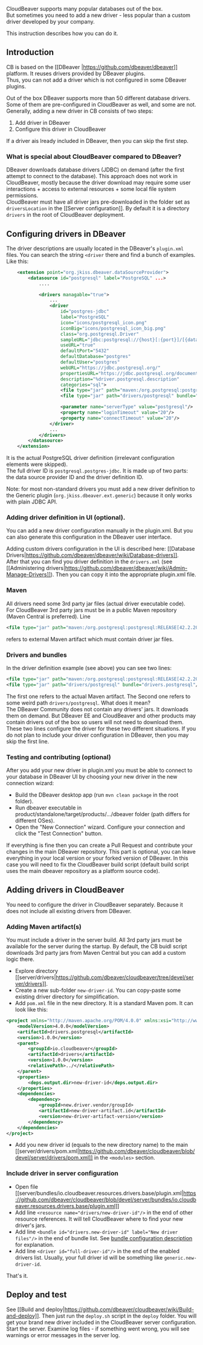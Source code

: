CloudBeaver supports many popular databases out of the box.  
But sometimes you need to add a new driver - less popular than a custom driver developed by your company.  

This instruction describes how you can do it.

## Introduction

CB is based on the [[DBeaver |https://github.com/dbeaver/dbeaver]] platform. It reuses drivers provided by DBeaver plugins.  
Thus, you can not add a driver which is not configured in some DBeaver plugins.

Out of the box DBeaver supports more than 50 different database drivers. Some of them are pre-configured in CloudBeaver as well, and some are not.  
Generally, adding a new driver in CB consists of two steps:
1. Add driver in DBeaver
2. Configure this driver in CloudBeaver

If a driver ais lready included in DBeaver, then you can skip the first step. 

### What is special about CloudBeaver compared to DBeaver?

DBeaver downloads database drivers (JDBC) on demand (after the first attempt to connect to the database). This approach does not work in CloudBeaver, mostly because the driver download may require some user interactions + access to external resources + some local file system permissions.  
CloudBeaver must have all driver jars pre-downloaded in the folder set as `driversLocation` in the [[Server configuration]].  By default it is a directory `drivers` in the root of CloudBeaver deployment.

## Configuring drivers in DBeaver

The driver descriptions are usually located in the DBeaver's `plugin.xml` files. You can search the string `<driver` there and find a bunch of examples. 
Like this:
```xml
    <extension point="org.jkiss.dbeaver.dataSourceProvider">
        <datasource id="postgresql" label="PostgreSQL" ...>
            ....

            <drivers managable="true">
                ...
                <driver
                    id="postgres-jdbc"
                    label="PostgreSQL"
                    icon="icons/postgresql_icon.png"
                    iconBig="icons/postgresql_icon_big.png"
                    class="org.postgresql.Driver"
                    sampleURL="jdbc:postgresql://{host}[:{port}]/[{database}]"
                    useURL="true"
                    defaultPort="5432"
                    defaultDatabase="postgres"
                    defaultUser="postgres"
                    webURL="https://jdbc.postgresql.org/"
                    propertiesURL="https://jdbc.postgresql.org/documentation/head/connect.html#connection-parameters"
                    description="%driver.postgresql.description"
                    categories="sql">
                    <file type="jar" path="maven:/org.postgresql:postgresql:RELEASE[42.2.20]" bundle="!drivers.postgresql"/>
                    <file type="jar" path="drivers/postgresql" bundle="drivers.postgresql"/>

                    <parameter name="serverType" value="postgresql"/>
                    <property name="loginTimeout" value="20"/>
                    <property name="connectTimeout" value="20"/>
                </driver>
                ...
            </drivers>
        </datasource>
    </extension>
```
It is the actual PostgreSQL driver definition (irrelevant configuration elements were skipped).  
The full driver ID is `postgresql.postgres-jdbc`. It is made up of two parts: the data source provider ID and the driver definition ID.   

Note: for most non-standard drivers you must add a new driver definition to the Generic plugin (`org.jkiss.dbeaver.ext.generic`) because it only works with plain JDBC API.

### Adding driver definition in UI (optional).

You can add a new driver configuration manually in the plugin.xml. But you can also generate this configuration in the DBeaver user interface.  

Adding custom drivers configuration in the UI is described here: [[Database Drivers|https://github.com/dbeaver/dbeaver/wiki/Database-drivers]].  
After that you can find you driver definition in the `drivers.xml` (see [[Administering drivers|https://github.com/dbeaver/dbeaver/wiki/Admin-Manage-Drivers]]). Then you can copy it into the appropriate plugin.xml file.

### Maven

All drivers need some 3rd party jar files (actual driver executable code).  
For CloudBeaver 3rd party jars must be in a public Maven repository (Maven Central is preferred). Line
```xml
<file type="jar" path="maven:/org.postgresql:postgresql:RELEASE[42.2.20]">
```
refers to external Maven artifact which must contain driver jar files.

### Drivers and bundles

In the driver definition example (see above) you can see two lines: 
```xml
<file type="jar" path="maven:/org.postgresql:postgresql:RELEASE[42.2.20]" bundle="!drivers.postgresql"/>
<file type="jar" path="drivers/postgresql" bundle="drivers.postgresql"/>
```
The first one refers to the actual Maven artifact. The Second one refers to some weird path `drivers/postgresql`. What does it mean?  
The DBeaver Community does not contain any drivers' jars. It downloads them on demand. But DBeaver EE and CloudBeaver and other products may contain drivers out of the box so users will not need to download them.  
These two lines configure the driver for these two different situations. If you do not plan to include your driver configuration in DBeaver, then you may skip the first line.

### Testing and contributing (optional)

After you add your new driver in plugin.xml you must be able to connect to your database in DBeaver UI by choosing your new driver in the new connection wizard:
- Build the DBeaver desktop app (run `mvn clean package` in the root folder).
- Run dbeaver executable in product/standalone/target/products/.../dbeaver folder (path differs for different OSes).
- Open the "New Connection" wizard. Configure your connection and click the "Test Connection" button.

If everything is fine then you can create a Pull Request and contribute your changes in the main DBeaver repository. This part is optional, you can leave everything in your local version or your forked version of DBeaver. In this case you will need to fix the CloudBeaver build script (default build script uses the main dbeaver repository as a platform source code).

## Adding drivers in CloudBeaver

You need to configure the driver in CloudBeaver separately. Because it does not include all existing drivers from DBeaver.

### Adding Maven artifact(s)

You must include a driver in the server build. All 3rd party jars must be available for the server during the startup. By default, the CB buidl script downloads 3rd party jars from Maven Central but you can add a custom logic there.

- Explore directory [[server/drivers|https://github.com/dbeaver/cloudbeaver/tree/devel/server/drivers]].  
- Create a new sub-folder `new-driver-id`. You can copy-paste some existing driver directory for simplification.
- Add `pom.xml` file in the new directory. It is a standard Maven pom. It can look like this:
```xml
<project xmlns="http://maven.apache.org/POM/4.0.0" xmlns:xsi="http://www.w3.org/2001/XMLSchema-instance" xsi:schemaLocation="http://maven.apache.org/POM/4.0.0 http://maven.apache.org/xsd/maven-4.0.0.xsd">
    <modelVersion>4.0.0</modelVersion>
    <artifactId>drivers.postgresql</artifactId>
    <version>1.0.0</version>
    <parent>
        <groupId>io.cloudbeaver</groupId>
        <artifactId>drivers</artifactId>
        <version>1.0.0</version>
        <relativePath>../</relativePath>
    </parent>
    <properties>
        <deps.output.dir>new-driver-id</deps.output.dir>
    </properties>
    <dependencies>
        <dependency>
            <groupId>new.driver.vendor/groupId>
            <artifactId>new-driver-artifact.id</artifactId>
            <version>new-driver-artifact-version</version>
        </dependency>
    </dependencies>
</project>
```
- Add you new driver id (equals to the new directory name) to the main [[server/drivers/pom.xml|https://github.com/dbeaver/cloudbeaver/blob/devel/server/drivers/pom.xml]] in the `<modules>` section.  

### Include driver in server configuration

- Open file [[server/bundles/io.cloudbeaver.resources.drivers.base/plugin.xml|https://github.com/dbeaver/cloudbeaver/blob/devel/server/bundles/io.cloudbeaver.resources.drivers.base/plugin.xml]]
- Add line `<resource name="drivers/new-driver-id"/>` in the end of other resource references. It will tell CloudBeaver where to find your new driver's jars.
- Add line `<bundle id="drivers.new-driver-id" label="New driver files"/>` in the end of bundle list. See <a href="#Drivers-and-bundles">bundle configuration description</a> for explanation.
- Add line `<driver id="full-driver-id"/>` in the end of the enabled drivers list. Usually, your full driver id will be something like `generic.new-driver-id`.

That's it.

## Deploy and test

See [[Build and deploy|https://github.com/dbeaver/cloudbeaver/wiki/Build-and-deploy]]. Then just run the `deploy.sh` script in the `deploy` folder. You will get your brand new driver included in the CloudBeaver server configuration.  
Start the server. Examine log files - if something went wrong, you will see warnings or error messages in the server log.  
